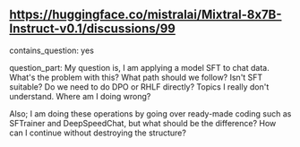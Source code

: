 ## https://huggingface.co/mistralai/Mixtral-8x7B-Instruct-v0.1/discussions/99

contains_question: yes

question_part: My question is, I am applying a model SFT to chat data. What's the problem with this? What path should we follow? Isn't SFT suitable? Do we need to do DPO or RHLF directly? Topics I really don't understand. Where am I doing wrong?

Also;
I am doing these operations by going over ready-made coding such as SFTrainer and DeepSpeedChat, but what should be the difference? How can I continue without destroying the structure?